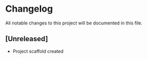 # Changelog

All notable changes to this project will be documented in this file.

## [Unreleased]

- Project scaffold created
